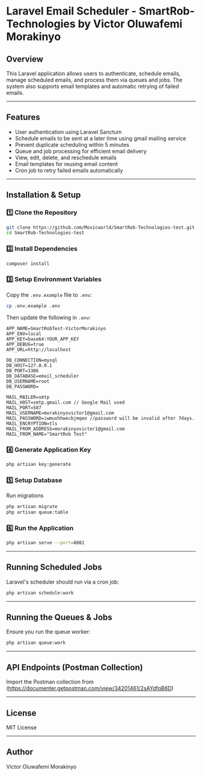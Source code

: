 # Laravel Email Scheduler - SmartRob-Technologies by Victor Oluwafemi Morakinyo

## Overview

This Laravel application allows users to authenticate, schedule emails, manage scheduled emails, and process them via queues and jobs. The system also supports email templates and automatic retrying of failed emails.

---

## Features

- User authentication using Laravel Sanctum
- Schedule emails to be sent at a later time using gmail mailing service
- Prevent duplicate scheduling within 5 minutes
- Queue and job processing for efficient email delivery
- View, edit, delete, and reschedule emails
- Email templates for reusing email content
- Cron job to retry failed emails automatically

---

## Installation & Setup

### 1️⃣ Clone the Repository

```sh
git clone https://github.com/Movicworld/SmartRob-Technologies-test.git
cd SmartRob-Technologies-test
```

### 2️⃣ Install Dependencies

```sh
composer install
```

### 3️⃣ Setup Environment Variables

Copy the `.env.example` file to `.env`:

```sh
cp .env.example .env
```

Then update the following in `.env`:

```env
APP_NAME=SmartRobTest-VictorMorakinyo
APP_ENV=local
APP_KEY=base64:YOUR_APP_KEY
APP_DEBUG=true
APP_URL=http://localhost

DB_CONNECTION=mysql
DB_HOST=127.0.0.1
DB_PORT=3306
DB_DATABASE=email_scheduler
DB_USERNAME=root
DB_PASSWORD=

MAIL_MAILER=smtp
MAIL_HOST=smtp.gmail.com // Google Mail used
MAIL_PORT=587
MAIL_USERNAME=morakinyovictor1@gmail.com
MAIL_PASSWORD=iwmuxhhwecbjmqeo //password will be invalid after 7days.
MAIL_ENCRYPTION=tls
MAIL_FROM_ADDRESS=morakinyovictor1@gmail.com
MAIL_FROM_NAME="SmartRob Test"
```

### 4️⃣ Generate Application Key

```sh
php artisan key:generate
```

### 5️⃣ Setup Database

Run migrations

```sh
php artisan migrate
php artisan queue:table
```

### 6️⃣ Run the Application

```sh
php artisan serve --port=8081
```

---
## Running Scheduled Jobs

Laravel's scheduler should run via a cron job:

```sh
php artisan schedule:work
```

---
## Running the Queues & Jobs

Ensure you run the queue worker:

```sh
php artisan queue:work
```

---

## API Endpoints (Postman Collection)

Import the Postman collection from (https://documenter.getpostman.com/view/34201461/2sAYdfqB6D)


---

## License

MIT License

---

## Author

Victor Oluwafemi Morakinyo

